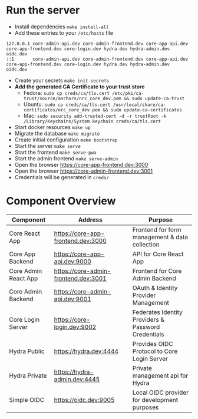 # Run the server

- Install dependencies `make install-all`
- Add these entries to your `/etc/hosts` file

```
127.0.0.1 core-admin-api.dev core-admin-frontend.dev core-app-api.dev core-app-frontend.dev core-login.dev hydra.dev hydra-admin.dev oidc.dev
::1       core-admin-api.dev core-admin-frontend.dev core-app-api.dev core-app-frontend.dev core-login.dev hydra.dev hydra-admin.dev oidc.dev
```

- Create your secrets `make init-secrets`
- **Add the generated CA Certificate to your trust store**
  - Fedora: `sudo cp creds/ca/tls.cert /etc/pki/ca-trust/source/anchors/nrc_core_dev.pem && sudo update-ca-trust`
  - Ubuntu: `sudo cp creds/ca/tls.cert /usr/local/share/ca-certificates/nrc_core_dev.pem && sudo update-ca-certificates`
  - Mac: `sudo security add-trusted-cert -d -r trustRoot -k /Library/Keychains/System.keychain creds/ca/tls.cert`
- Start docker resources `make up`
- Migrate the database `make migrate`
- Create initial configuration `make bootstrap`
- Start the server `make serve`
- Start the frontend `make serve-pwa`
- Start the admin frontend `make serve-admin`
- Open the browser https://core-app-frontend.dev:3000
- Open the browser https://core-admin-frontend.dev:3001
- Credentials will be generated in `creds/`

# Component Overview

| Component | Address | Purpose | 
|-----------|---------|---------|
Core React App | https://core-app-frontend.dev:3000 | Frontend for form management & data collection
Core App Backend| https://core-app-api.dev:9000 | API for Core React App
Core Admin React App | https://core-admin-frontend.dev:3001 | Frontend for Core Admin Backend
Core Admin Backend | https://core-admin-api.dev:9001 | OAuth & Identity Provider Management
Core Login Server | https://core-login.dev:9002 | Federates Identity Providers & Password Credentials
Hydra Public| https://hydra.dev:4444 | Provides OIDC Protocol to Core Login Server
Hydra Private | https://hydra-admin.dev:4445 | Private management api for Hydra
Simple OIDC | https://oidc.dev:9005 | Local OIDC provider for development purposes
